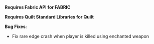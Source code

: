 **Requires Fabric API for FABRIC**

**Requires Quilt Standard Libraries for Quilt**


**Bug Fixes**:

- Fix rare edge crash when player is killed using enchanted weapon
